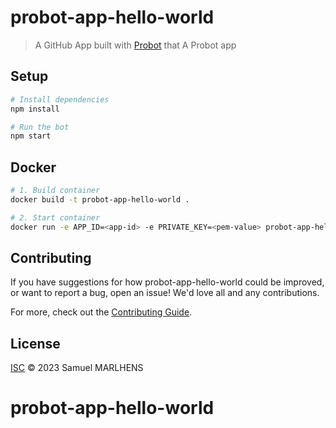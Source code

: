 # probot-app-hello-world

> A GitHub App built with [Probot](https://github.com/probot/probot) that A Probot app

## Setup

```sh
# Install dependencies
npm install

# Run the bot
npm start
```

## Docker

```sh
# 1. Build container
docker build -t probot-app-hello-world .

# 2. Start container
docker run -e APP_ID=<app-id> -e PRIVATE_KEY=<pem-value> probot-app-hello-world
```

## Contributing

If you have suggestions for how probot-app-hello-world could be improved, or want to report a bug, open an issue! We'd love all and any contributions.

For more, check out the [Contributing Guide](CONTRIBUTING.md).

## License

[ISC](LICENSE) © 2023 Samuel MARLHENS
# probot-app-hello-world
